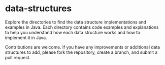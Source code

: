 # data-structures


Explore the directories to find the data structure implementations and examples in Java. Each directory contains code examples and explanations to help you understand how each data structure works and how to implement it in Java.

Contributions are welcome. If you have any improvements or additional data structures to add, please fork the repository, create a branch, and submit a pull request.
